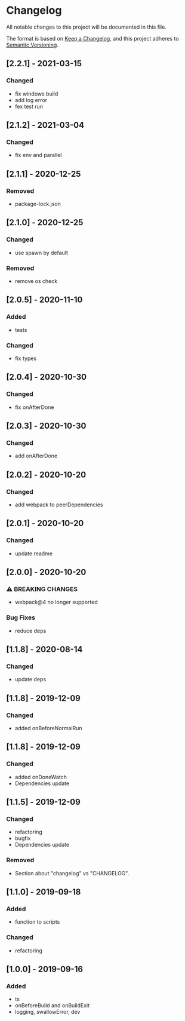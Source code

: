 # Changelog
All notable changes to this project will be documented in this file.

The format is based on [Keep a Changelog](https://keepachangelog.com/en/1.0.0/),
and this project adheres to [Semantic Versioning](https://semver.org/spec/v2.0.0.html).

## [2.2.1] - 2021-03-15
### Changed
- fix windows build
- add log error
- fex test run

## [2.1.2] - 2021-03-04

### Changed
- fix env and parallel

## [2.1.1] - 2020-12-25

### Removed
- package-lock.json

## [2.1.0] - 2020-12-25

### Changed
- use spawn by default

### Removed
- remove os check

## [2.0.5] - 2020-11-10

### Added
- tests
### Changed
- fix types

## [2.0.4] - 2020-10-30

### Changed
- fix onAfterDone

## [2.0.3] - 2020-10-30

### Changed
- add onAfterDone

## [2.0.2] - 2020-10-20

### Changed
- add webpack to peerDependencies

## [2.0.1] - 2020-10-20

### Changed
- update readme

## [2.0.0] - 2020-10-20

### ⚠ BREAKING CHANGES

* webpack@4 no longer supported

### Bug Fixes

* reduce deps

## [1.1.8] - 2020-08-14

### Changed
- update deps

## [1.1.8] - 2019-12-09

### Changed
- added onBeforeNormalRun

## [1.1.8] - 2019-12-09

### Changed
- added onDoneWatch
- Dependencies update

## [1.1.5] - 2019-12-09

### Changed
- refactoring
- bugfix
- Dependencies update

### Removed
- Section about "changelog" vs "CHANGELOG".

## [1.1.0] - 2019-09-18
### Added
- function to scripts
### Changed
- refactoring

## [1.0.0] - 2019-09-16
### Added
- ts
- onBeforeBuild and onBuildExit
- logging, swallowError, dev







